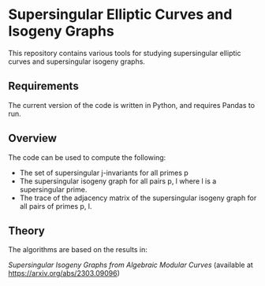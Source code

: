 # Supersingular Elliptic Curves and Isogeny Graphs 

This repository contains various tools for studying supersingular elliptic
curves and supersingular isogeny graphs.


## Requirements

The current version of the code is written in Python, and requires Pandas to run.

## Overview
The code can be used to compute the following:

*   The set of supersingular j-invariants for all primes p
*   The supersingular isogeny graph for all pairs p, l where l is a supersingular prime.
*   The trace of the adjacency matrix of the supersingular isogeny graph for all pairs of primes p, l.

## Theory
The algorithms are based on the results in:

_Supersingular Isogeny Graphs from Algebraic Modular Curves_
(available at https://arxiv.org/abs/2303.09096)
